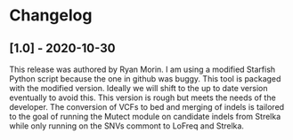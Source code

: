 # Changelog

## [1.0] - 2020-10-30

This release was authored by Ryan Morin.
I am using a modified Starfish Python script because the one in github was buggy. This tool is packaged with the modified version. Ideally we will shift to the up to date version eventually to avoid this. This version is rough but meets the needs of the developer. 
The conversion of VCFs to bed and merging of indels is tailored to the goal of running the Mutect module on candidate indels from Strelka while only running on the SNVs commont to LoFreq and Strelka.